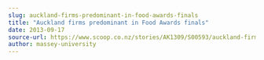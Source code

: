 ```yaml
---
slug: auckland-firms-predominant-in-food-awards-finals
title: "Auckland firms predominant in Food Awards finals"
date: 2013-09-17
source-url: https://www.scoop.co.nz/stories/AK1309/S00593/auckland-firms-predominant-in-food-awards-finals.htm
author: massey-university
---
```

